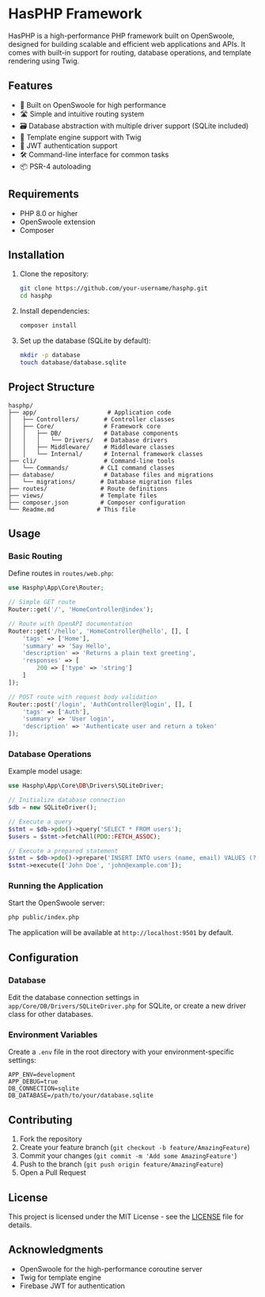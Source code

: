 # HasPHP Framework

HasPHP is a high-performance PHP framework built on OpenSwoole, designed for building scalable and efficient web applications and APIs. It comes with built-in support for routing, database operations, and template rendering using Twig.

## Features

- 🚀 Built on OpenSwoole for high performance
- 🛣️ Simple and intuitive routing system
- 🗃️ Database abstraction with multiple driver support (SQLite included)
- 📝 Template engine support with Twig
- 🔐 JWT authentication support
- 🛠️ Command-line interface for common tasks
- 📦 PSR-4 autoloading

## Requirements

- PHP 8.0 or higher
- OpenSwoole extension
- Composer

## Installation

1. Clone the repository:
   ```bash
   git clone https://github.com/your-username/hasphp.git
   cd hasphp
   ```

2. Install dependencies:
   ```bash
   composer install
   ```

3. Set up the database (SQLite by default):
   ```bash
   mkdir -p database
   touch database/database.sqlite
   ```

## Project Structure

```
hasphp/
├── app/                    # Application code
│   ├── Controllers/       # Controller classes
│   ├── Core/              # Framework core
│   │   ├── DB/            # Database components
│   │   │   └── Drivers/   # Database drivers
│   │   ├── Middleware/    # Middleware classes
│   │   └── Internal/      # Internal framework classes
├── cli/                   # Command-line tools
│   └── Commands/         # CLI command classes
├── database/              # Database files and migrations
│   └── migrations/       # Database migration files
├── routes/               # Route definitions
├── views/                # Template files
├── composer.json         # Composer configuration
└── Readme.md            # This file
```

## Usage

### Basic Routing

Define routes in `routes/web.php`:

```php
use Hasphp\App\Core\Router;

// Simple GET route
Router::get('/', 'HomeController@index');

// Route with OpenAPI documentation
Router::get('/hello', 'HomeController@hello', [], [
    'tags' => ['Home'],
    'summary' => 'Say Hello',
    'description' => 'Returns a plain text greeting',
    'responses' => [
        200 => ['type' => 'string']
    ]
]);

// POST route with request body validation
Router::post('/login', 'AuthController@login', [], [
    'tags' => ['Auth'],
    'summary' => 'User login',
    'description' => 'Authenticate user and return a token'
]);
```

### Database Operations

Example model usage:

```php
use Hasphp\App\Core\DB\Drivers\SQLiteDriver;

// Initialize database connection
$db = new SQLiteDriver();

// Execute a query
$stmt = $db->pdo()->query('SELECT * FROM users');
$users = $stmt->fetchAll(PDO::FETCH_ASSOC);

// Execute a prepared statement
$stmt = $db->pdo()->prepare('INSERT INTO users (name, email) VALUES (?, ?)');
$stmt->execute(['John Doe', 'john@example.com']);
```

### Running the Application

Start the OpenSwoole server:

```bash
php public/index.php
```

The application will be available at `http://localhost:9501` by default.

## Configuration

### Database

Edit the database connection settings in `app/Core/DB/Drivers/SQLiteDriver.php` for SQLite, or create a new driver class for other databases.

### Environment Variables

Create a `.env` file in the root directory with your environment-specific settings:

```
APP_ENV=development
APP_DEBUG=true
DB_CONNECTION=sqlite
DB_DATABASE=/path/to/your/database.sqlite
```

## Contributing

1. Fork the repository
2. Create your feature branch (`git checkout -b feature/AmazingFeature`)
3. Commit your changes (`git commit -m 'Add some AmazingFeature'`)
4. Push to the branch (`git push origin feature/AmazingFeature`)
5. Open a Pull Request

## License

This project is licensed under the MIT License - see the [LICENSE](LICENSE) file for details.

## Acknowledgments

- OpenSwoole for the high-performance coroutine server
- Twig for template engine
- Firebase JWT for authentication